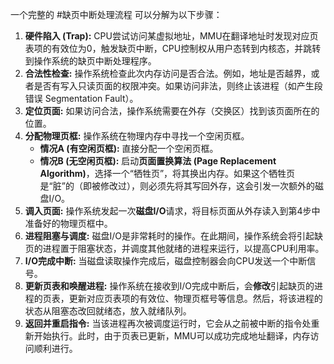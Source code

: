 一个完整的 #缺页中断处理流程 可以分解为以下步骤：
1.  **硬件陷入 (Trap):** CPU尝试访问某虚拟地址，MMU在翻译地址时发现对应页表项的有效位为0，触发缺页中断，CPU控制权从用户态转到内核态，并跳转到操作系统的缺页中断处理程序。
2.  **合法性检查:** 操作系统检查此次内存访问是否合法。例如，地址是否越界，或者是否有写入只读页面的权限冲突。如果访问非法，则终止该进程（如产生段错误 Segmentation Fault）。
3.  **定位页面:** 如果访问合法，操作系统需要在外存（交换区）找到该页面所在的位置。
4.  **分配物理页框:** 操作系统在物理内存中寻找一个空闲页框。
    *   **情况A (有空闲页框):** 直接分配一个空闲页框。
    *   **情况B (无空闲页框):** 启动**页面置换算法 (Page Replacement Algorithm)**，选择一个“牺牲页”，将其换出内存。如果这个牺牲页是“脏”的（即被修改过），则必须先将其写回外存，这会引发一次额外的磁盘I/O。
5.  **调入页面:** 操作系统发起一次**磁盘I/O**请求，将目标页面从外存读入到第4步中准备好的物理页框中。
6.  **进程阻塞与调度:** 磁盘I/O是非常耗时的操作。在此期间，操作系统会将引起缺页的进程置于阻塞状态，并调度其他就绪的进程来运行，以提高CPU利用率。
7.  **I/O完成中断:** 当磁盘读取操作完成后，磁盘控制器会向CPU发送一个中断信号。
8.  **更新页表和唤醒进程:** 操作系统在接收到I/O完成中断后，会**修改**引起缺页的进程的页表，更新对应页表项的有效位、物理页框号等信息。然后，将该进程的状态从阻塞态改回就绪态，放入就绪队列。
9.  **返回并重启指令:** 当该进程再次被调度运行时，它会从之前被中断的指令处重新开始执行。此时，由于页表已更新，MMU可以成功完成地址翻译，内存访问顺利进行。